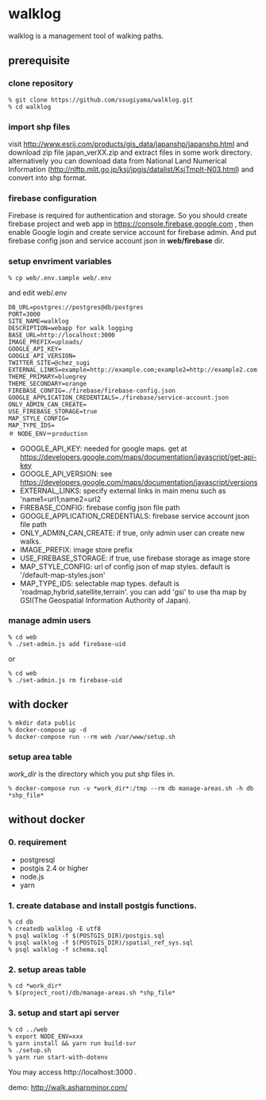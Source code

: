 # walklog

walklog is a management tool of walking paths.

## prerequisite

### clone repository

```
% git clone https://github.com/ssugiyama/walklog.git
% cd walklog
```

### import shp files
visit http://www.esrij.com/products/gis_data/japanshp/japanshp.html and download zip file japan_verXX.zip and extract files in some work directory. alternatively you can download data from  National Land Numerical Information (http://nlftp.mlit.go.jp/ksj/jpgis/datalist/KsjTmplt-N03.html) and convert into shp format.


### firebase configuration

Firebase is required for authentication and storage. So you should create firebase project and web app in https://console.firebase.google.com , then enable Google login and create service account for firebase admin. And put firebase config json and service account json in **web/firebase** dir.

### setup envriment variables

```
% cp web/.env.sample web/.env
```

and edit web/.env

```
DB_URL=postgres://postgres@db/postgres
PORT=3000
SITE_NAME=walklog
DESCRIPTION=webapp for walk logging
BASE_URL=http://localhost:3000
IMAGE_PREFIX=uploads/
GOOGLE_API_KEY=
GOOGLE_API_VERSION=
TWITTER_SITE=@chez_sugi
EXTERNAL_LINKS=example=http://example.com;example2=http://example2.com
THEME_PRIMARY=bluegrey
THEME_SECONDARY=orange
FIREBASE_CONFIG=./firebase/firebase-config.json
GOOGLE_APPLICATION_CREDENTIALS=./firebase/service-account.json
ONLY_ADMIN_CAN_CREATE=
USE_FIREBASE_STORAGE=true
MAP_STYLE_CONFIG=
MAP_TYPE_IDS=
＃ NODE_ENV＝production
```

- GOOGLE_API_KEY: needed for google maps. get at https://developers.google.com/maps/documentation/javascript/get-api-key
- GOOGLE_API_VERSION: see https://developers.google.com/maps/documentation/javascript/versions
- EXTERNAL_LINKS: specify external links in main menu such as 'name1=url1;name2=url2
- FIREBASE_CONFIG: firebase config json file path
- GOOGLE_APPLICATION_CREDENTIALS: firebase service account json file path
- ONLY_ADMIN_CAN_CREATE: if true, only admin user can create new walks.
- IMAGE_PREFIX: image store prefix
- USE_FIREBASE_STORAGE: if true, use firebase storage as image store
- MAP_STYLE_CONFIG: url of config json of map styles. default is '/default-map-styles.json'
- MAP_TYPE_IDS: selectable map types. default is 'roadmap,hybrid,satellite,terrain'. you can add 'gsi' to use tha map by GSI(The Geospatial Information Authority of Japan).

### manage admin users

```
% cd web
% ./set-admin.js add firebase-uid
```

or

```
% cd web
% ./set-admin.js rm firebase-uid
```

## with docker
    % mkdir data public
    % docker-compose up -d
    % docker-compose run --rm web /var/www/setup.sh

### setup area table

*work_dir* is the directory which you put shp files in.

    % docker-compose run -v *work_dir*:/tmp --rm db manage-areas.sh -h db *shp_file*

## without docker

### 0. requirement

- postgresql
- postgis 2.4 or higher
- node.js
- yarn

### 1. create database and install postgis functions.
    % cd db
    % createdb walklog -E utf8
    % psql walklog -f $(POSTGIS_DIR)/postgis.sql
    % psql walklog -f $(POSTGIS_DIR)/spatial_ref_sys.sql
    % psql walklog -f schema.sql

### 2. setup areas table
    % cd *work_dir*
    % $(project_root)/db/manage-areas.sh *shp_file*

### 3. setup and start api server
    % cd ../web
    % export NODE_ENV=xxx
    % yarn install && yarn run build-svr
    % ./setup.sh
    % yarn run start-with-dotenv

You may access http://localhost:3000 .

 demo: http://walk.asharpminor.com/
